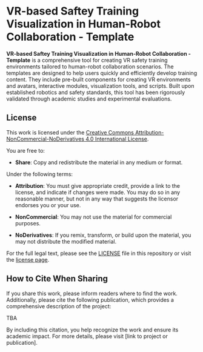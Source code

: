 # VR-based Saftey Training Visualization in Human-Robot Collaboration - Template

**VR-based Saftey Training Visualization in Human-Robot Collaboration - Template** is a comprehensive tool for creating VR safety training environments tailored to human-robot collaboration scenarios. The templates are designed to help users quickly and efficiently develop training content. They include pre-built components for creating VR environments and avatars, interactive modules, visualization tools, and scripts. Built upon established robotics and safety standards, this tool has been rigorously validated through academic studies and experimental evaluations.

## License

This work is licensed under the [Creative Commons Attribution-NonCommercial-NoDerivatives 4.0 International License](https://creativecommons.org/licenses/by-nc-nd/4.0/).

You are free to:

- **Share**: Copy and redistribute the material in any medium or format.

Under the following terms:

- **Attribution**: You must give appropriate credit, provide a link to the license, and indicate if changes were made. You may do so in any reasonable manner, but not in any way that suggests the licensor endorses you or your use.

- **NonCommercial**: You may not use the material for commercial purposes.

- **NoDerivatives**: If you remix, transform, or build upon the material, you may not distribute the modified material.

For the full legal text, please see the [LICENSE](https://creativecommons.org/licenses/by-nc-nd/4.0/legalcode) file in this repository or visit the [license page](https://creativecommons.org/licenses/by-nc-nd/4.0/).

## How to Cite When Sharing

If you share this work, please inform readers where to find the work. Additionally, please cite the following publication, which provides a comprehensive description of the project:

TBA

By including this citation, you help recognize the work and ensure its academic impact. For more details, please visit [link to project or publication].

